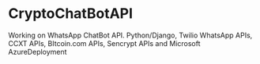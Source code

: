 # CryptoChatBotAPI
Working on WhatsApp ChatBot API. Python/Django, Twilio WhatsApp APIs, CCXT APIs, BItcoin.com APIs, Sencrypt APIs and Microsoft AzureDeployment
